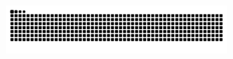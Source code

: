 <picture>
  <source media="(prefers-color-scheme: light)" srcset="https://raw.githubusercontent.com/PedroBarbosaIF/PedroBarbosaIF/output/github-contribution-grid-snake.svg">
  <source media="(prefers-color-scheme: light)" srcset="https://raw.githubusercontent.com/PedroBarbosaIF/PedroBarbosaIF/output/github-contribution-grid-snake.svg">
  <img alt="github contribution grid snake animation" src="https://raw.githubusercontent.com/PedroBarbosaIF/PedroBarbosaIF/output/github-contribution-grid-snake.svg">
</picture>
